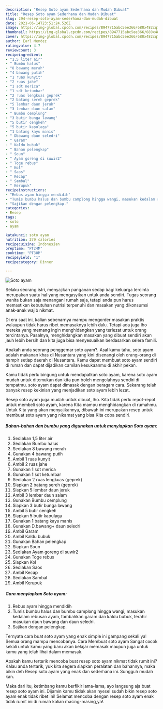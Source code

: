 ```yaml
---
description: "Resep Soto ayam Sederhana dan Mudah Dibuat"
title: "Resep Soto ayam Sederhana dan Mudah Dibuat"
slug: 294-resep-soto-ayam-sederhana-dan-mudah-dibuat
date: 2021-06-14T23:51:24.526Z
image: https://img-global.cpcdn.com/recipes/8947715abc5ee366/680x482cq70/soto-ayam-foto-resep-utama.jpg
thumbnail: https://img-global.cpcdn.com/recipes/8947715abc5ee366/680x482cq70/soto-ayam-foto-resep-utama.jpg
cover: https://img-global.cpcdn.com/recipes/8947715abc5ee366/680x482cq70/soto-ayam-foto-resep-utama.jpg
author: Earl Mendez
ratingvalue: 4.7
reviewcount: 3
recipeingredient:
- "1,5 liter air"
- " Bumbu halus"
- "8 bawang merah"
- "4 bawang putih"
- "1 ruas kunyit"
- "2 ruas jahe"
- "1 sdt merica"
- "1 sdt ketumbar"
- "2 ruas lengkuas geprek"
- "2 batang sereh geprek"
- "5 lembar daun jeruk"
- "3 lembar daun salam"
- " Bumbu cemplung"
- "3 butir bunga lawang"
- "5 butir cengkeh"
- "5 butir kapulaga"
- "1 batang kayu manis"
- " Dbawang daun seledri"
- " Garam"
- " Kaldu bubuk"
- " Bahan pelengkap"
- " Soun"
- " Ayam goreng di suwir2"
- " Toge rebus"
- " Kol"
- " Saos"
- " Kecap"
- " Sambal"
- " Kerupuk"
recipeinstructions:
- "Rebus ayam hingga mendidih"
- "Tumis bumbu halus dan bumbu camplong hingga wangi, masukan kedalam rebusan ayam, tambahkan garam dan kaldu bubuk, terahir masukan daun bawang dan daun seledri."
- "Sajikan dengan pelengkap."
categories:
- Resep
tags:
- soto
- ayam

katakunci: soto ayam 
nutrition: 279 calories
recipecuisine: Indonesian
preptime: "PT24M"
cooktime: "PT30M"
recipeyield: "1"
recipecategory: Dinner

---
```



![Soto ayam](https://img-global.cpcdn.com/recipes/8947715abc5ee366/680x482cq70/soto-ayam-foto-resep-utama.jpg)

Selaku seorang istri, menyajikan panganan sedap bagi keluarga tercinta merupakan suatu hal yang mengasyikan untuk anda sendiri. Tugas seorang  wanita bukan saja menangani rumah saja, tetapi anda pun harus memastikan kebutuhan nutrisi terpenuhi dan masakan yang dikonsumsi anak-anak wajib nikmat.

Di era  saat ini, kalian sebenarnya mampu mengorder masakan praktis walaupun tidak harus ribet memasaknya lebih dulu. Tetapi ada juga lho mereka yang memang ingin menghidangkan yang terlezat untuk orang tercintanya. Pasalnya, menghidangkan masakan yang dibuat sendiri akan jauh lebih bersih dan kita juga bisa menyesuaikan berdasarkan selera famili. 



Apakah anda seorang penggemar soto ayam?. Asal kamu tahu, soto ayam adalah makanan khas di Nusantara yang kini disenangi oleh orang-orang di hampir setiap daerah di Nusantara. Kamu dapat membuat soto ayam sendiri di rumah dan dapat dijadikan camilan kesukaanmu di akhir pekan.

Kamu tidak perlu bingung untuk mendapatkan soto ayam, karena soto ayam mudah untuk ditemukan dan kita pun boleh mengolahnya sendiri di tempatmu. soto ayam dapat dimasak dengan beragam cara. Sekarang telah banyak resep kekinian yang menjadikan soto ayam lebih lezat.

Resep soto ayam juga mudah untuk dibuat, lho. Kita tidak perlu repot-repot untuk membeli soto ayam, karena Kita mampu menghidangkan di rumahmu. Untuk Kita yang akan menyajikannya, dibawah ini merupakan resep untuk membuat soto ayam yang nikamat yang bisa Kita coba sendiri.

<!--inarticleads1-->

##### Bahan-bahan dan bumbu yang digunakan untuk menyiapkan Soto ayam:

1. Sediakan 1,5 liter air
1. Sediakan  Bumbu halus
1. Sediakan 8 bawang merah
1. Gunakan 4 bawang putih
1. Ambil 1 ruas kunyit
1. Ambil 2 ruas jahe
1. Gunakan 1 sdt merica
1. Gunakan 1 sdt ketumbar
1. Sediakan 2 ruas lengkuas (geprek)
1. Siapkan 2 batang sereh (geprek)
1. Siapkan 5 lembar daun jeruk
1. Ambil 3 lembar daun salam
1. Gunakan  Bumbu cemplung
1. Siapkan 3 butir bunga lawang
1. Ambil 5 butir cengkeh
1. Siapkan 5 butir kapulaga
1. Gunakan 1 batang kayu manis
1. Gunakan  D.bawang+ daun seledri
1. Ambil  Garam
1. Ambil  Kaldu bubuk
1. Gunakan  Bahan pelengkap
1. Siapkan  Soun
1. Sediakan  Ayam goreng di suwir2
1. Gunakan  Toge rebus
1. Siapkan  Kol
1. Sediakan  Saos
1. Ambil  Kecap
1. Sediakan  Sambal
1. Ambil  Kerupuk




<!--inarticleads2-->

##### Cara menyiapkan Soto ayam:

1. Rebus ayam hingga mendidih
1. Tumis bumbu halus dan bumbu camplong hingga wangi, masukan kedalam rebusan ayam, tambahkan garam dan kaldu bubuk, terahir masukan daun bawang dan daun seledri.
1. Sajikan dengan pelengkap.




Ternyata cara buat soto ayam yang enak simple ini gampang sekali ya! Semua orang mampu mencobanya. Cara Membuat soto ayam Sangat cocok sekali untuk kamu yang baru akan belajar memasak maupun juga untuk kamu yang telah lihai dalam memasak.

Apakah kamu tertarik mencoba buat resep soto ayam nikmat tidak rumit ini? Kalau anda tertarik, yuk kita segera siapkan peralatan dan bahannya, maka bikin deh Resep soto ayam yang enak dan sederhana ini. Sungguh mudah kan. 

Maka dari itu, ketimbang kamu berfikir lama-lama, ayo langsung aja buat resep soto ayam ini. Dijamin kamu tiidak akan nyesel sudah bikin resep soto ayam enak tidak ribet ini! Selamat mencoba dengan resep soto ayam enak tidak rumit ini di rumah kalian masing-masing,ya!.

